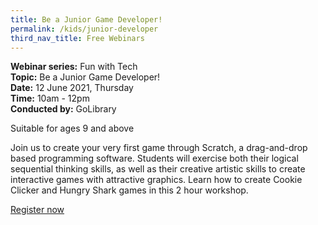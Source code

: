 ```yaml
---
title: Be a Junior Game Developer!
permalink: /kids/junior-developer
third_nav_title: Free Webinars
---
```

**Webinar series:** Fun with Tech  
**Topic:** Be a Junior Game Developer!  
**Date:** 12 June 2021, Thursday  
**Time:** 10am - 12pm   
**Conducted by:** GoLibrary

Suitable for ages 9 and above

Join us to create your very first game through Scratch, a drag-and-drop based programming software. Students will 
exercise both their logical sequential thinking skills, as well as their creative 
artistic skills to create interactive games with attractive graphics. Learn how to create Cookie Clicker and Hungry Shark 
games in this 2 hour workshop. 

[Register now](https://sg.nullspacegroup.com/smart-nation-together-workshops/)